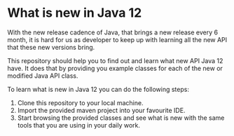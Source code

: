 # What is new in Java 12

With the new release cadence of Java, that brings a new release every 6 month, it is hard for us as developer to keep up with learning all the new API that these new versions bring.

This repository should help you to find out and learn what new API Java 12 have. It does that by providing you example classes for each of the new or modified Java API class.

To learn what is new in Java 12 you can do the following steps:
1. Clone this repository to your local machine.
2. Import the provided maven project into your favourite IDE.
3. Start browsing the provided classes and see what is new with the same tools that you are using in your daily work.